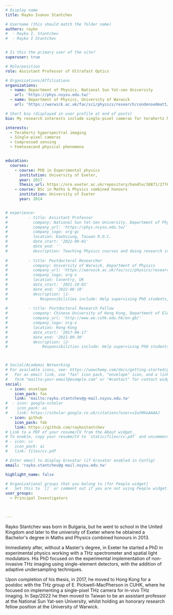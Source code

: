 ```yaml
---
# Display name
title: Rayko Ivanov Stantchev 

# Username (this should match the folder name)
authors: rayko
#  - Rayko I. Stantchev
#  - Rayko I Stantchev


# Is this the primary user of the site?
superuser: true

# Role/position
role: Assistant Professor of Ultrafast Optics

# Organizations/Affiliations
organizations:
  - name: Department of Physics, National Sun Yat-sen University
    url: 'https://phys.nsysu.edu.tw/'  
  - name: Department of Physics, University of Warwick
    url: 'https://warwick.ac.uk/fac/sci/physics/research/condensedmatt/ultrafastphotonics/group/'

# Short bio (displayed in user profile at end of posts)
bio: My research interests include single-pixel cameras for terahertz hyperspectral imaging.

interests:
  - Terahertz hyperspectral imaging
  - Single-pixel cameras
  - Compressed sensing
  - Femtosecond physical phenomena


education:
  courses:
    - course: PhD in Experimental physics
      institution: University of Exeter, 
      year: 2017
      thesis_url: https://ore.exeter.ac.uk/repository/handle/10871/27766
    - course: BSc in Maths & Physics combined honours
      institution: University of Exeter
      year: 2014


# experience:
#         - title: Assistant Professor
#           company: National Sun Yat-Sen University, Department of Physics
#           company_url: 'https://phys.nsysu.edu.tw/'
#           company_logo: org-gc
#           location: Kaohsiung, Taiwan R.O.C.
#           date_start: '2022-09-01'
#           date_end: ''
#           description: Teaching Physics courses and doing research in Optical Physics 
       
#         - title: Postdoctoral Researcher
#           company: University of Warwick, Department of Physics
#           company_url: 'https://warwick.ac.uk/fac/sci/physics/research/condensedmatt/ultrafastphotonics/'
#           company_logo: org-x
#           location: Coventry, UK
#           date_start: '2021-10-01'
#           date_end: '2022-08-18'
#           description: |1-
#              Responsibilities include: Help supervising PhD students, preparing manuscripts and rebuttals, research into single-pixel THz cameras.
              
#         - title: Postdoctoral Research Fellow
#           company: Chinese University of Hong Kong, Department of Electrical Engineering
#           company_url: 'http://www.ee.cuhk.edu.hk/en-gb/'
#           company_logo: org-x
#           location: Hong Kong
#           date_start: '2017-06-17'
#           date_end: '2021-09-30'
#           description: |2-
#               Responsibilities include: Help supervising PhD students, website maintance, perpetuate the use of two THz labs, preparing manuscripts and rebuttals, research into single-pixel THz cameras.



# Social/Academic Networking
# For available icons, see: https://wowchemy.com/docs/getting-started/page-builder/#icons
#   For an email link, use "fas" icon pack, "envelope" icon, and a link in the
#   form "mailto:your-email@example.com" or "#contact" for contact widget.
social:
  - icon: envelope
    icon_pack: fas
    link: 'mailto:rayko.stantchev@g-mail.nsysu.edu.tw'
#  - icon: google-scholar
#    icon_pack: ai
#    link: https://scholar.google.co.uk/citations?user=sIwtMXoAAAAJ
  - icon: github
    icon_pack: fab
    link: https://github.com/raykostantchev
# Link to a PDF of your resume/CV from the About widget.
# To enable, copy your resume/CV to `static/files/cv.pdf` and uncomment the lines below.
# - icon: cv
#   icon_pack: ai
#   link: files/cv.pdf

# Enter email to display Gravatar (if Gravatar enabled in Config)
email: 'rayko.stantchev@g-mail.nsysu.edu.tw'

highlight_name: false

# Organizational groups that you belong to (for People widget)
#   Set this to `[]` or comment out if you are not using People widget.
user_groups:
  - Principal Investigators
  


---
```


  
Rayko Stantchev was born in Bulgaria, but he went to school in the United Kingdom and later to the university of Exeter where he obtained a Bachelor's degree in Maths and Physics combined honours in 2013.

Immediately after, without a Master's degree, in Exeter he started a PhD in experimental physics working with a THz spectrometer and spatial light modulators. His PhD focused on the experimental implementation of non-invasive THz imaging using single-element detectors, with the addition of adaptive undersampling techniques.

Upon completion of his thesis, in 2017, he moved to Hong Kong for a postdoc with the THz group of E. Pickwell-MacPherson in CUHK, where he focused on implementing a single-pixel THz camera for in-vivo THz imaging. In Sep/2022 he then moved to Taiwan to be an assistant professor at the National Sun Yat-sen University, whilst holding an honorary research fellow position at the University of Warwick.


